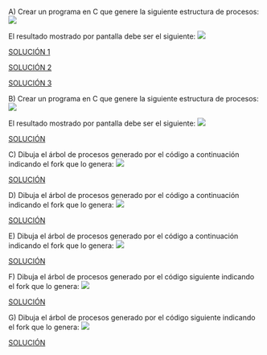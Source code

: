 
A)	Crear un programa en C que genere la siguiente estructura de procesos: 
![](_resources/775b95fb85944e49839a5f0896ca263c.png)

El resultado mostrado por pantalla debe ser el siguiente: 
![](_resources/470acb35daf54ae907c78090936519ce.png)


[SOLUCIÓN 1](ejercicio_a1.c)

[SOLUCIÓN 2](ejercicio_a2.c)

[SOLUCIÓN 3](ejercicio_a3.c) 
 
B)	Crear un programa en C que genere la siguiente estructura de procesos: 
![](_resources/e9b983b5662f2657453c82bb82073eea.png)

El resultado mostrado por pantalla debe ser el siguiente: 
![](_resources/aa0961af2f80c044eacd31090b9fa839.png)

[SOLUCIÓN](ejercicio_b.c)

C) Dibuja el árbol de procesos generado por el código a continuación indicando el fork que lo genera:
![](_resources/e909066adc5a39c84032141de4cb7833.png)

[SOLUCIÓN](ejercicio_c.png)

D) Dibuja el árbol de procesos generado por el código a continuación indicando el fork que lo genera:
![](_resources/c7020cb80cb73851d73d8b273fbba6f7.png)

[SOLUCIÓN](ejercicio_d.png)

E) Dibuja el árbol de procesos generado por el código a continuación indicando el fork que lo genera:
![](_resources/ae8ea52443bd1d50c0e5e0bcb396b28d.png)

[SOLUCIÓN](ejercicio_e.png)

F) Dibuja el árbol de procesos generado por el código siguiente indicando el fork que lo genera:
![](_resources/161d9e099d4b31bf29e387c450a84d33.png)

[SOLUCIÓN](ejercicio_f.png)

G)	Dibuja el árbol de procesos generado por el código siguiente indicando el fork que lo genera:
![](_resources/c76e63132c9d60bccd54528875c8a59b.png)

[SOLUCIÓN](ejercicio_g.png)